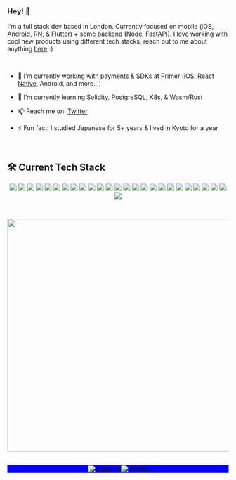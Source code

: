 ### Hey! 👋

I'm a full stack dev based in London. Currently focused on mobile (iOS, Android, RN, & Flutter) + some backend (Node, FastAPI). I love working with cool new products using different tech stacks, reach out to me about anything [here](https://github.com/ceriksson/ceriksson/issues) :)

<br>

- 🔭 I’m currently working with payments & SDKs at [Primer](https://github.com/primer-io) ([iOS](https://github.com/primer-io/primer-sdk-ios), [React Native](https://github.com/primer-io/primer-sdk-react-native), Android, and more...)

- 🌱 I’m currently learning Solidity, PostgreSQL, K8s, & Wasm/Rust

- 📫 Reach me on: [Twitter](https://twitter.com/CarlFredrikAll)

- ⚡ Fun fact: I studied Japanese for 5+ years & lived in Kyoto for a year

<br>

## 🛠 Current Tech Stack

<p align="center">
  <img src="https://img.shields.io/badge/-JavaScript-05122A?style=flat&logo=javascript">
  <img src="https://img.shields.io/badge/-TypeScript-05122A?style=flat&logo=typeScript">
  <img src="https://img.shields.io/badge/-Sass-05122A?style=flat&logo=sass">
  <img src="https://img.shields.io/badge/-tailwindcss-05122A?style=flat&logo=tailwindcss">
  <img src="https://img.shields.io/badge/-Nodejs-05122A?style=flat&logo=node.js">
  <img src="https://img.shields.io/badge/-Nextjs-05122A?style=flat&logo=next.js">
  <img src="https://img.shields.io/badge/-React-05122A?style=flat&logo=react">
  <img src="https://img.shields.io/badge/-Storybook-05122A?style=flat&logo=storybook">
  <img src="https://img.shields.io/badge/-Python-05122A?style=flat&logo=python">
  <img src="https://img.shields.io/badge/-FastAPI-05122A?style=flat&logo=fastapi">
  <img src="https://img.shields.io/badge/-Swift-05122A?style=flat&logo=swift">
  <img src="https://img.shields.io/badge/-iOS-05122A?style=flat&logo=apple">
  <img src="https://img.shields.io/badge/-Kotlin-05122A?style=flat&logo=kotlin">
  <img src="https://img.shields.io/badge/-Android-05122A?style=flat&logo=android">
  <img src="https://img.shields.io/badge/-Dart-05122A?style=flat&logo=dart">
  <img src="https://img.shields.io/badge/-Flutter-05122A?style=flat&logo=flutter&logoColor=lightblue">
  <img src="https://img.shields.io/badge/-React%20Native-05122A?style=flat&logo=react">
  <img src="https://img.shields.io/badge/-GCP-05122A?style=flat&logo=googlecloud">
  <img src="https://img.shields.io/badge/-Firebase-05122A?style=flat&logo=firebase">
  <img src="https://img.shields.io/badge/-AWS-05122A?style=flat&logo=amazonaws">
  <img src="https://img.shields.io/badge/-Docker-05122A?style=flat&logo=docker">
  <img src="https://img.shields.io/badge/-Jenkins-05122A?style=flat&logo=jenkins">
  <img src="https://img.shields.io/badge/-Github%20Actions-05122A?style=flat&logo=github">
  <img src="https://img.shields.io/badge/-CircleCI-05122A?style=flat&logo=circleci">
  <img src="https://img.shields.io/badge/-Git-05122A?style=flat&logo=git">
  <img src="https://img.shields.io/badge/-Figma-05122A?style=flat&logo=figma">
</p>

<br />

<p align="center">
  <img width="530em" src="https://github-readme-stats.vercel.app/api?username=ceriksson&theme=github_dark&show_icons=true&hide_border=true&include_all_commits=true&count_private=true">
</p>

##

<p align="center" style="background:blue">
  <a href="https://www.linkedin.com/in/cf-eriksson/" target="_blank">
    <img align="center" src="https://img.shields.io/badge/-Carl%20Fredrik%20Eriksson-05122A?style=flat&logo=linkedin" alt="Linkedin"/>
  </a>
  <a href="https://twitter.com/CarlFredrikAll" target="_blank">
    <img align="center" src="https://img.shields.io/badge/-CarlFredrikAll-05122A?style=flat&logo=twitter" alt="Twitter"/>
  </a>
</p>
